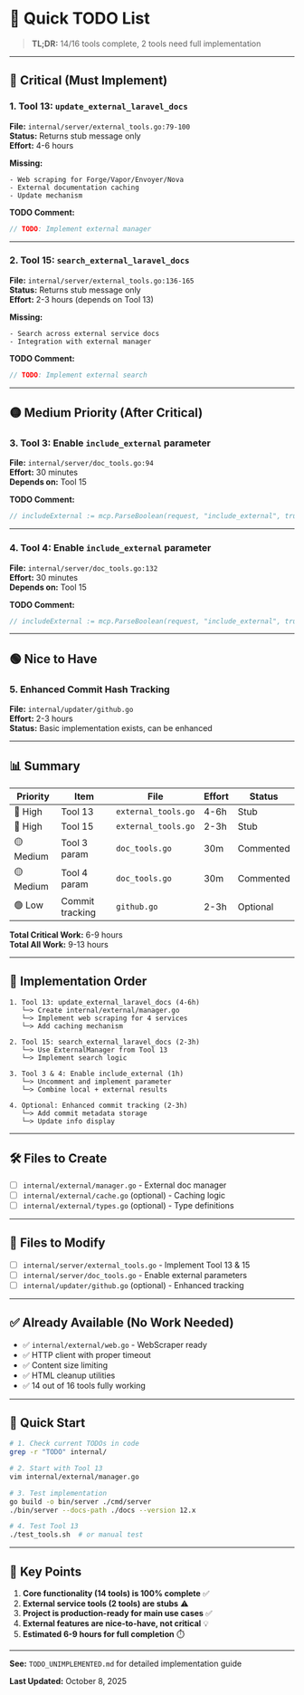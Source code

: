 # 📝 Quick TODO List

> **TL;DR:** 14/16 tools complete, 2 tools need full implementation

---

## 🔴 Critical (Must Implement)

### 1. Tool 13: `update_external_laravel_docs` 
**File:** `internal/server/external_tools.go:79-100`  
**Status:** Returns stub message only  
**Effort:** 4-6 hours  

**Missing:**
```
- Web scraping for Forge/Vapor/Envoyer/Nova
- External documentation caching
- Update mechanism
```

**TODO Comment:**
```go
// TODO: Implement external manager
```

---

### 2. Tool 15: `search_external_laravel_docs`
**File:** `internal/server/external_tools.go:136-165`  
**Status:** Returns stub message only  
**Effort:** 2-3 hours (depends on Tool 13)

**Missing:**
```
- Search across external service docs
- Integration with external manager
```

**TODO Comment:**
```go
// TODO: Implement external search
```

---

## 🟡 Medium Priority (After Critical)

### 3. Tool 3: Enable `include_external` parameter
**File:** `internal/server/doc_tools.go:94`  
**Effort:** 30 minutes  
**Depends on:** Tool 15

**TODO Comment:**
```go
// includeExternal := mcp.ParseBoolean(request, "include_external", true) // TODO: implement external search
```

---

### 4. Tool 4: Enable `include_external` parameter
**File:** `internal/server/doc_tools.go:132`  
**Effort:** 30 minutes  
**Depends on:** Tool 15

**TODO Comment:**
```go
// includeExternal := mcp.ParseBoolean(request, "include_external", true) // TODO: implement external search
```

---

## 🟢 Nice to Have

### 5. Enhanced Commit Hash Tracking
**File:** `internal/updater/github.go`  
**Effort:** 2-3 hours  
**Status:** Basic implementation exists, can be enhanced

---

## 📊 Summary

| Priority | Item | File | Effort | Status |
|----------|------|------|--------|--------|
| 🔴 High | Tool 13 | `external_tools.go` | 4-6h | Stub |
| 🔴 High | Tool 15 | `external_tools.go` | 2-3h | Stub |
| 🟡 Medium | Tool 3 param | `doc_tools.go` | 30m | Commented |
| 🟡 Medium | Tool 4 param | `doc_tools.go` | 30m | Commented |
| 🟢 Low | Commit tracking | `github.go` | 2-3h | Optional |

**Total Critical Work:** 6-9 hours  
**Total All Work:** 9-13 hours

---

## 🎯 Implementation Order

```
1. Tool 13: update_external_laravel_docs (4-6h)
   └─> Create internal/external/manager.go
   └─> Implement web scraping for 4 services
   └─> Add caching mechanism

2. Tool 15: search_external_laravel_docs (2-3h)
   └─> Use ExternalManager from Tool 13
   └─> Implement search logic

3. Tool 3 & 4: Enable include_external (1h)
   └─> Uncomment and implement parameter
   └─> Combine local + external results

4. Optional: Enhanced commit tracking (2-3h)
   └─> Add commit metadata storage
   └─> Update info display
```

---

## 🛠️ Files to Create

- [ ] `internal/external/manager.go` - External doc manager
- [ ] `internal/external/cache.go` (optional) - Caching logic
- [ ] `internal/external/types.go` (optional) - Type definitions

---

## 📝 Files to Modify

- [ ] `internal/server/external_tools.go` - Implement Tool 13 & 15
- [ ] `internal/server/doc_tools.go` - Enable external parameters
- [ ] `internal/updater/github.go` (optional) - Enhanced tracking

---

## ✅ Already Available (No Work Needed)

- ✅ `internal/external/web.go` - WebScraper ready
- ✅ HTTP client with proper timeout
- ✅ Content size limiting
- ✅ HTML cleanup utilities
- ✅ 14 out of 16 tools fully working

---

## 🚀 Quick Start

```bash
# 1. Check current TODOs in code
grep -r "TODO" internal/

# 2. Start with Tool 13
vim internal/external/manager.go

# 3. Test implementation
go build -o bin/server ./cmd/server
./bin/server --docs-path ./docs --version 12.x

# 4. Test Tool 13
./test_tools.sh  # or manual test
```

---

## 📌 Key Points

1. **Core functionality (14 tools) is 100% complete** ✅
2. **External service tools (2 tools) are stubs** ⚠️
3. **Project is production-ready for main use cases** ✅
4. **External features are nice-to-have, not critical** 💡
5. **Estimated 6-9 hours for full completion** ⏱️

---

**See:** `TODO_UNIMPLEMENTED.md` for detailed implementation guide

**Last Updated:** October 8, 2025
